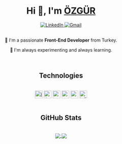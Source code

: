 <h1 align="center">Hi 👋, I'm <a href="#">ÖZGÜR</a></h1>
<div align="center">
  <a href="https://www.linkedin.com/in/ozgurgokdemir/" target="_blank">
    <img alt="LinkedIn" src="https://img.shields.io/badge/LinkedIn-informational?style=flat&color=0A66C2&logo=linkedin&logoColor=white" />
  </a>
  <a href="mailto:ozgurgokd@gmail.com" target="_blank">
    <img alt="Gmail" src="https://img.shields.io/badge/Gmail-informational?style=flat&color=EA4335&logo=gmail&logoColor=white" />
  </a>
</div>

<br>
<div align="center">
  <p>🚀 I'm a passionate <strong>Front-End Developer</strong> from Turkey.</p>
  <p>🧪 I'm always experimenting and always learning.</p>
</div>
<br>

<h2 align="center">Technologies</h2>
<br>
<div align="center">
  <img alt="javascript" height="24" src="https://img.shields.io/badge/JavaScript-0d1117?style=flat-square&logo=javascript">
  <img alt="typescript" height="24" src="https://img.shields.io/badge/TypeScript-0d1117?style=flat-square&logo=typescript">
  <img alt="react" height="24" src="https://img.shields.io/badge/React-0d1117?style=flat-square&logo=react">
  <img alt="redux" height="24" src="https://img.shields.io/badge/Redux-0d1117?style=flat-square&logo=redux">
  <img alt="nextjs" height="24" src="https://img.shields.io/badge/Next-0d1117?style=flat-square&logo=next.js">
  <img alt="tailwind" height="24" src="https://img.shields.io/badge/Tailwind-0d1117?style=flat-square&logo=tailwindcss">
</div>
<br>

<h2 align="center">GitHub Stats</h2>
<br>
<div align="center">
  <a href="https://github.com/ozgurgokdemir/ozgurgokdemir">
    <img align="center" src="https://github-readme-stats.vercel.app/api/top-langs/?username=ozgurgokdemir&langs_count=3&title_color=fff&text_color=c9d1d9&icon_color=2bbc8a&border_color=0d1117&bg_color=0d1117">
  </a>
  <a href="https://github.com/ozgurgokdemir/ozgurgokdemir">
    <img align="center" src="https://github-readme-stats.vercel.app/api?username=ozgurgokdemir&count_private=true&show_icons=true&line_height=27&title_color=fff&text_color=c9d1d9&icon_color=2bbc8a&border_color=0d1117&bg_color=0d1117">
  </a>
</div>
